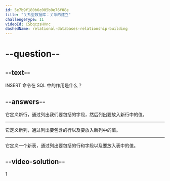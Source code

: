 ```yaml
---
id: 5e7b9f180b6c005b0e76f08e
title: "关系型数据库：关系的建立"
challengeType: 11
videoId: CSbqczsHVnc
dashedName: relational-databases-relationship-building
---
```


# --question--

## --text--

INSERT 命令在 SQL 中的作用是什么？

## --answers--

它定义新行，通过列出我们要包括的字段，然后列出要放入新行中的值。

---

它定义新列，通过列出要包含的行以及要放入新列中的值。

---

它定义一个新表，通过列出要包括的行和字段以及要放入表中的值。

## --video-solution--

1
